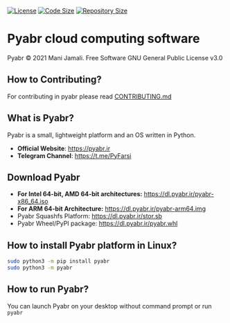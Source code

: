 [![License](https://img.shields.io/github/license/PyFarsi/pyabr?style=flat-square)](https://github.com/PyFarsi/pyabr)
[![Code Size](https://img.shields.io/github/languages/code-size/PyFarsi/pyabr?style=flat-square)](https://github.com/PyFarsi/pyabr)
[![Repository Size](https://img.shields.io/github/repo-size/PyFarsi/pyabr?style=flat-square)](https://github.com/PyFarsi/pyabr)

# Pyabr cloud computing software

Pyabr &copy; 2021 Mani Jamali. Free Software GNU General Public License v3.0

## How to Contributing?
For contributing in pyabr please read [CONTRIBUTING.md](/CONTRIBUTING.md)

## What is Pyabr?

Pyabr is a small, lightweight platform and an OS written in Python.

- **Official Website**: https://pyabr.ir
- **Telegram Channel**: https://t.me/PyFarsi

## Download Pyabr

- **For Intel 64-bit, AMD 64-bit architectures:** https://dl.pyabr.ir/pyabr-x86_64.iso
- **For ARM 64-bit Architecture:** https://dl.pyabr.ir/pyabr-arm64.img
- Pyabr Squashfs Platform: https://dl.pyabr.ir/stor.sb
- Pyabr Wheel/PyPI package: https://dl.pyabr.ir/pyabr.whl

## How to install Pyabr platform in Linux?

```bash
sudo python3 -m pip install pyabr
sudo python3 -m pyabr
```

## How to run Pyabr?

You can launch Pyabr on your desktop without command prompt or run `pyabr`
